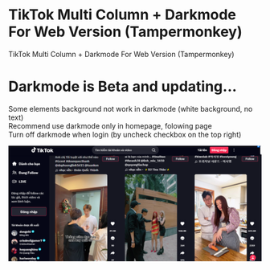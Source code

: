 # TikTok Multi Column + Darkmode For Web Version (Tampermonkey)
TikTok Multi Column + Darkmode For Web Version (Tampermonkey)

# Darkmode is Beta and updating...
Some elements background not work in darkmode (white background, no text)<br/>
Recommend use darkmode only in homepage, folowing page<br/>
Turn off darkmode when login (by uncheck checkbox on the top right)<br/>

![Alt text](/screenshot.png?raw=true "Screenshot")
